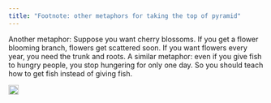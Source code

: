 ```yaml
---
title: "Footnote: other metaphors for taking the top of pyramid"
---
```


Another metaphor: Suppose you want cherry blossoms. If you get a flower blooming branch, flowers get scattered soon. If you want flowers every year, you need the trunk and roots. A similar metaphor: even if you give fish to hungry people, you stop hungering for only one day. So you should teach how to get fish instead of giving fish.

<img src='https://scrapbox.io/api/pages/nishio/en/icon' alt='en.icon' height="19.5"/>